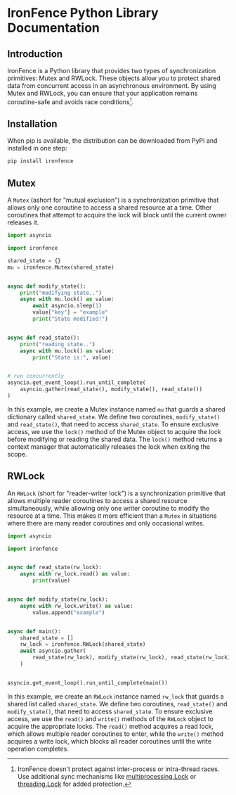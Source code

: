 # IronFence Python Library Documentation

## Introduction

IronFence is a Python library that provides two types of synchronization primitives: Mutex and RWLock. These objects allow you to protect shared data from concurrent access in an asynchronous environment. By using Mutex and RWLock, you can ensure that your application remains coroutine-safe and avoids race conditions[^1].

[^1]: IronFence doesn't protect against inter-process or intra-thread races. Use additional sync mechanisms like [multiprocessing.Lock](https://docs.python.org/3/library/multiprocessing.html#multiprocessing.Lock) or [threading.Lock](https://docs.python.org/3/library/threading.html#threading.Lock) for added protection.

## Installation

When pip is available, the distribution can be downloaded from PyPI and installed in one step:

```python
pip install ironfence
```

## Mutex

A `Mutex` (ashort for "mutual exclusion") is a synchronization primitive that allows only one coroutine to access a shared resource at a time. Other coroutines that attempt to acquire the lock will block until the current owner releases it.

```python
import asyncio

import ironfence

shared_state = {}
mu = ironfence.Mutex(shared_state)


async def modify_state():
    print("modifying state..")
    async with mu.lock() as value:
        await asyncio.sleep(1)
        value["key"] = "example"
        print("State modified!")


async def read_state():
    print("reading state..")
    async with mu.lock() as value:
        print("State is:", value)


# run concurrently
asyncio.get_event_loop().run_until_complete(
    asyncio.gather(read_state(), modify_state(), read_state())
)
```

In this example, we create a Mutex instance named `mu` that guards a shared dictionary called `shared_state`. We define two coroutines, `modify_state()` and `read_state()`, that need to access `shared_state`. To ensure exclusive access, we use the `lock()` method of the Mutex object to acquire the lock before modifying or reading the shared data. The `lock()` method returns a context manager that automatically releases the lock when exiting the scope.


## RWLock

An `RWLock` (short for "reader-writer lock") is a synchronization primitive that allows multiple reader coroutines to access a shared resource simultaneously, while allowing only one writer coroutine to modify the resource at a time. This makes it more efficient than a `Mutex` in situations where there are many reader coroutines and only occasional writes.

```python
import asyncio

import ironfence


async def read_state(rw_lock):
    async with rw_lock.read() as value:
        print(value)


async def modify_state(rw_lock):
    async with rw_lock.write() as value:
        value.append("example")


async def main():
    shared_state = []
    rw_lock = ironfence.RWLock(shared_state)
    await asyncio.gather(
        read_state(rw_lock), modify_state(rw_lock), read_state(rw_lock)
    )


asyncio.get_event_loop().run_until_complete(main())
```

In this example, we create an `RWLock` instance named `rw_lock` that guards a shared list called `shared_state`. We define two coroutines, `read_state()` and `modify_state()`, that need to access `shared_state`. To ensure exclusive access, we use the `read()` and `write()` methods of the `RWLock` object to acquire the appropriate locks. The `read()` method acquires a read lock, which allows multiple reader coroutines to enter, while the `write()` method acquires a write lock, which blocks all reader coroutines until the write operation completes.
